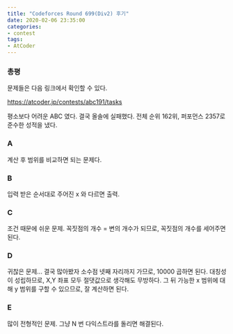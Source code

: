 ```yaml
---
title: "Codeforces Round 699(Div2) 후기"
date: 2020-02-06 23:35:00
categories:
- contest
tags:
- AtCoder
---
```


### 총평

문제들은 다음 링크에서 확인할 수 있다.

<https://atcoder.jp/contests/abc191/tasks>

평소보다 어려운 ABC 였다. 결국 올솔에 실패했다. 전체 순위 162위, 퍼포먼스 2357로 준수한 성적을 냈다.

### A

계산 후 범위를 비교하면 되는 문제다.

### B

입력 받은 순서대로 주어진 x 와 다르면 출력.

### C

조건 때문에 쉬운 문제. 꼭짓점의 개수 = 변의 개수가 되므로, 꼭짓점의 개수를 세어주면 된다.

### D

귀찮은 문제... 결국 많아봤자 소수점 넷째 자리까지 가므로, 10000 곱하면 된다. 대칭성이 성립하므로, X,Y 좌표 모두 절댓값으로 생각해도 무방하다. 그 뒤 가능한 x 범위에 대해 y 범위를 구할 수 있으므로, 잘 계산하면 된다.

### E

많이 전형적인 문제. 그냥 N 번 다익스트라를 돌리면 해결된다.